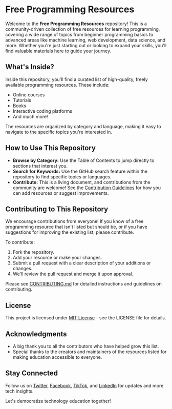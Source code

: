 # Free Programming Resources

Welcome to the **Free Programming Resources** repository! This is a community-driven collection of free resources for learning programming, covering a wide range of topics from beginner programming basics to advanced areas like machine learning, web development, data science, and more. Whether you're just starting out or looking to expand your skills, you'll find valuable materials here to guide your journey.

## What's Inside?

Inside this repository, you'll find a curated list of high-quality, freely available programming resources. These include:

- Online courses
- Tutorials
- Books
- Interactive coding platforms
- And much more!

The resources are organized by category and language, making it easy to navigate to the specific topics you're interested in.

## How to Use This Repository

- **Browse by Category:** Use the Table of Contents to jump directly to sections that interest you.
- **Search for Keywords:** Use the GitHub search feature within the repository to find specific topics or languages.
- **Contribute:** This is a living document, and contributions from the community are welcome! See the [Contribution Guidelines](CONTRIBUTING.md) for how you can add resources or suggest improvements.

## Contributing to This Repository

We encourage contributions from everyone! If you know of a free programming resource that isn't listed but should be, or if you have suggestions for improving the existing list, please contribute.

To contribute:

1. Fork the repository.
2. Add your resource or make your changes.
3. Submit a pull request with a clear description of your additions or changes.
4. We'll review the pull request and merge it upon approval.

Please see [CONTRIBUTING.md](CONTRIBUTING.md) for detailed instructions and guidelines on contributing.

## License

This project is licensed under [MIT License](LICENSE) - see the LICENSE file for details.

## Acknowledgments

- A big thank you to all the contributors who have helped grow this list.
- Special thanks to the creators and maintainers of the resources listed for making education accessible to everyone.

## Stay Connected

Follow us on [Twitter](https://twitter.com/Inno_Insightz), [Facebook](https://www.facebook.com/innovate.insightz/), [TikTok](https://www.tiktok.com/@inno_insightz), and [LinkedIn](https://www.linkedin.com/in/innovate-insights-ab00022b2/) for updates and more tech insights.

Let's democratize technology education together!

